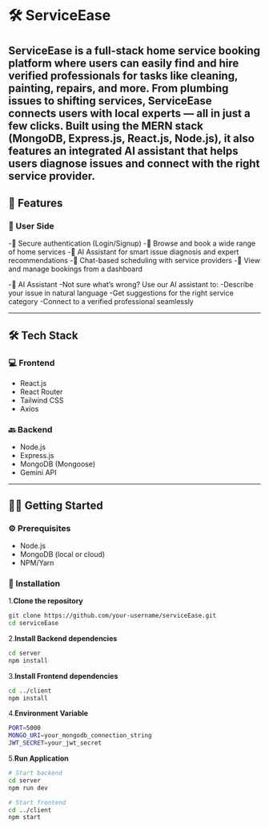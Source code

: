 #  🛠️ ServiceEase

ServiceEase is a full-stack home service booking platform where users can easily find and hire verified professionals for tasks like cleaning, painting, repairs, and more. From plumbing issues to shifting services, ServiceEase connects users with local experts — all in just a few clicks.
Built using the MERN stack (MongoDB, Express.js, React.js, Node.js), it also features an integrated AI assistant that helps users diagnose issues and connect with the right service provider.
---

## 🚀 Features

### 🧑 User Side
-🔐 Secure authentication (Login/Signup)
-🏡 Browse and book a wide range of home services
-🤖 AI Assistant for smart issue diagnosis and expert recommendations
-💬 Chat-based scheduling with service providers
-📂 View and manage bookings from a dashboard

-🤖 AI Assistant
-Not sure what’s wrong? Use our AI assistant to:
-Describe your issue in natural language
-Get suggestions for the right service category
-Connect to a verified professional seamlessly

---

## 🛠️ Tech Stack

### 💻 Frontend
- React.js
- React Router
- Tailwind CSS
- Axios

### 🔙 Backend
- Node.js
- Express.js
- MongoDB (Mongoose)
- Gemini API
  
---


## 🧑‍💻 Getting Started

### ⚙️ Prerequisites
- Node.js
- MongoDB (local or cloud)
- NPM/Yarn

### 🔧 Installation

1.**Clone the repository**
```bash
git clone https://github.com/your-username/serviceEase.git
cd serviceEase

```
2.**Install Backend dependencies**
```bash
cd server
npm install
```
3.**Install Frontend dependencies**
```bash
cd ../client
npm install
```
4.**Environment Variable**
```bash
PORT=5000
MONGO_URI=your_mongodb_connection_string
JWT_SECRET=your_jwt_secret
```
5.**Run Application**
```bash
# Start backend
cd server
npm run dev

# Start frontend
cd ../client
npm start
```


